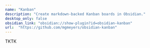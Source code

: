 ```yaml
---
name: "Kanban"
description: "Create markdown-backed Kanban boards in Obsidian."
desktop_only: false
obsidian_link: "obsidian://show-plugin?id=obsidian-kanban"
url:  "https://github.com/mgmeyers/obsidian-kanban"
---
```

TKTK